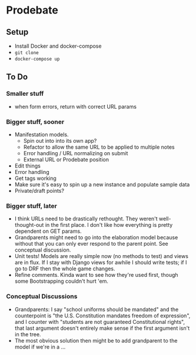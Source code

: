 # Prodebate

## Setup
- Install Docker and docker-compose
- `git clone`
- `docker-compose up`

## To Do

### Smaller stuff
- when form errors, return with correct URL params

### Bigger stuff, sooner
- Manifestation models.
	- Spin out into into its own app?
	- Refactor to allow the same URL to be applied to multiple notes
	- Error handling / URL normalizing on submit
	- External URL or Prodebate position
- Edit things
- Error handling
- Get tags working
- Make sure it's easy to spin up a new instance and populate sample data
- Private/draft points?

### Bigger stuff, later
- I think URLs need to be drastically rethought. They weren't well-thought-out in the first place. I don't like how everything is pretty dependent on GET params. 
- Grandparents might need to go into the elaboration model because without that you can only ever respond to the parent point. See conceptual discussion.
- Unit tests! Models are really simple now (no methods to test) and views are in flux. If I stay with Django views for awhile I should write tests; if I go to DRF then the whole game changes.
- Refine comments. Kinda want to see how they're used first, though some Bootstrapping couldn't hurt 'em.

### Conceptual Discussions
- Grandparents: I say "school uniforms should be mandated" and the counterpoint is "the U.S. Constitution mandates freedom of expression", and I counter with "students are not guaranteed Constitutional rights", that last argument doesn't entirely make sense if the first argument isn't in the tree.
- The most obvious solution then might be to add grandparent to the model if we're in a ...